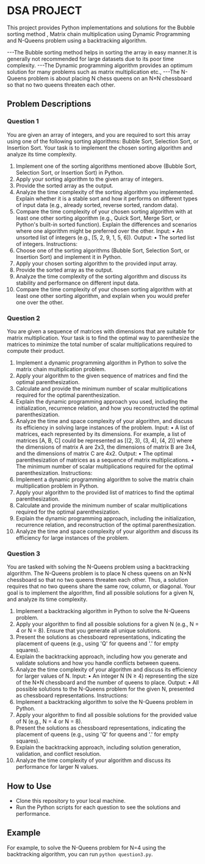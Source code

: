# DSA PROJECT

This project provides Python implementations and solutions for the Bubble sorting method , Matrix chain multiplication using Dynamic Programming and N-Queens problem using a backtracking algorithm.

---The Bubble sorting method helps in sorting the array in easy manner.It is generally not recommended for large datasets due to its poor time complexity.
---The Dynamic programming algorithm provides an optimum solution for many problems such as matrix multiplication etc.,
---The N-Queens problem is about placing N chess queens on an N×N chessboard so that no two queens threaten each other.

## Problem Descriptions

### Question 1

You are given an array of integers, and you are required to sort this array using one of the following sorting algorithms: Bubble Sort, Selection Sort, or Insertion Sort. Your task is to implement the chosen sorting algorithm and analyze its time complexity.
1.	Implement one of the sorting algorithms mentioned above (Bubble Sort, Selection Sort, or Insertion Sort) in Python.
2.	Apply your sorting algorithm to the given array of integers.
3.	Provide the sorted array as the output.
4.	Analyze the time complexity of the sorting algorithm you implemented. Explain whether it is a stable sort and how it performs on different types of input data (e.g., already sorted, reverse sorted, random data).
5.	Compare the time complexity of your chosen sorting algorithm with at least one other sorting algorithm (e.g., Quick Sort, Merge Sort, or Python's built-in sorted function). Explain the differences and scenarios where one algorithm might be preferred over the other.
Input:
•	An unsorted list of integers (e.g., [5, 2, 9, 1, 5, 6]).
Output:
•	The sorted list of integers.
Instructions:
1.	Choose one of the sorting algorithms (Bubble Sort, Selection Sort, or Insertion Sort) and implement it in Python.
2.	Apply your chosen sorting algorithm to the provided input array.
3.	Provide the sorted array as the output.
4.	Analyze the time complexity of the sorting algorithm and discuss its stability and performance on different input data.
5.	Compare the time complexity of your chosen sorting algorithm with at least one other sorting algorithm, and explain when you would prefer one over the other.


### Question 2

You are given a sequence of matrices with dimensions that are suitable for matrix multiplication. Your task is to find the optimal way to parenthesize the matrices to minimize the total number of scalar multiplications required to compute their product.
1.	Implement a dynamic programming algorithm in Python to solve the matrix chain multiplication problem.
2.	Apply your algorithm to the given sequence of matrices and find the optimal parenthesization.
3.	Calculate and provide the minimum number of scalar multiplications required for the optimal parenthesization.
4.	Explain the dynamic programming approach you used, including the initialization, recurrence relation, and how you reconstructed the optimal parenthesization.
5.	Analyze the time and space complexity of your algorithm, and discuss its efficiency in solving large instances of the problem.
Input:
•	A list of matrices, each represented by its dimensions. For example, a list of matrices [A, B, C] could be represented as [(2, 3), (3, 4), (4, 2)] where the dimensions of matrix A are 2x3, the dimensions of matrix B are 3x4, and the dimensions of matrix C are 4x2.
Output:
•	The optimal parenthesization of matrices as a sequence of matrix multiplications.
•	The minimum number of scalar multiplications required for the optimal parenthesization.
Instructions:
1.	Implement a dynamic programming algorithm to solve the matrix chain multiplication problem in Python.
2.	Apply your algorithm to the provided list of matrices to find the optimal parenthesization.
3.	Calculate and provide the minimum number of scalar multiplications required for the optimal parenthesization.
4.	Explain the dynamic programming approach, including the initialization, recurrence relation, and reconstruction of the optimal parenthesization.
5.	Analyze the time and space complexity of your algorithm and discuss its efficiency for large instances of the problem.

### Question 3

You are tasked with solving the N-Queens problem using a backtracking algorithm. The N-Queens problem is to place N chess queens on an N×N chessboard so that no two queens threaten each other. Thus, a solution requires that no two queens share the same row, column, or diagonal. Your goal is to implement the algorithm, find all possible solutions for a given N, and analyze its time complexity.
1.	Implement a backtracking algorithm in Python to solve the N-Queens problem.
2.	Apply your algorithm to find all possible solutions for a given N (e.g., N = 4 or N = 8). Ensure that you generate all unique solutions.
3.	Present the solutions as chessboard representations, indicating the placement of queens (e.g., using 'Q' for queens and '.' for empty squares).
4.	Explain the backtracking approach, including how you generate and validate solutions and how you handle conflicts between queens.
5.	Analyze the time complexity of your algorithm and discuss its efficiency for larger values of N.
Input:
•	An integer N (N ≥ 4) representing the size of the N×N chessboard and the number of queens to place.
Output:
•	All possible solutions to the N-Queens problem for the given N, presented as chessboard representations.
Instructions:
1.	Implement a backtracking algorithm to solve the N-Queens problem in Python.
2.	Apply your algorithm to find all possible solutions for the provided value of N (e.g., N = 4 or N = 8).
3.	Present the solutions as chessboard representations, indicating the placement of queens (e.g., using 'Q' for queens and '.' for empty squares).
4.	Explain the backtracking approach, including solution generation, validation, and conflict resolution.
5.	Analyze the time complexity of your algorithm and discuss its performance for larger N values.

## How to Use

- Clone this repository to your local machine.
- Run the Python scripts for each question to see the solutions and performance.

## Example

For example, to solve the N-Queens problem for N=4 using the backtracking algorithm, you can run `python question3.py`.


